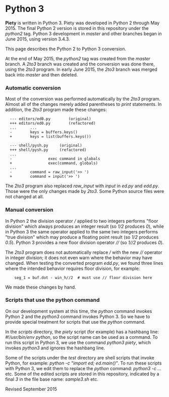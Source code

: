 
Python 3
========

**Piety** is written in Python 3.  Piety was developed in Python 2
through May 2015.  The final Python 2 version is stored in this
repository under the *python2* tag.  Python 3 development in *master*
and other branches began in June 2015, using version 3.4.3.

This page describes the Python 2 to Python 3 conversion.

At the end of May 2015, the *python2* tag was created from the
*master* branch.  A *2to3* branch was created and the conversion was
done there, using the *2to3* program.  In early June 2015, the *2to3*
branch was merged back into *master* and then deleted.

### Automatic conversion ###

Most of the conversion was performed automatically by the *2to3*
program.  Almost all of the changes merely added parentheses to
*print* statements.  In addition, the *2to3* program made these
changes:

```
  --- editors/ed0.py	    (original)
  +++ editors/ed0.py	    (refactored)
  ...      ...
  -        keys = buffers.keys()
  +        keys = list(buffers.keys())

  --- shell/pysh.py	    (original)
  +++ shell/pysh.py	    (refactored)
  ...
  -                exec command in globals
  +                exec(command, globals)
  ...
  -        command = raw_input('>> ')
  +        command = input('>> ')
```

The *2to3* program also replaced *raw_input* with *input* in *ed.py*
and *edd.py*.  Those were the only changes made by *2to3*.  Some
Python source files were not changed at all.

### Manual conversion ###

In Python 2 the division operator */* applied to two integers performs
"floor division" which always produces an integer result (so *1/2*
produces *0*), while in Python 3 the same operator applied to the same
two integers performs "true division" which may produce a floating
point result (so *1/2* produces *0.5*).   Python 3 provides a new
floor division operator *//* (so *1//2* produces *0*).

The *2to3* program does not automatically replace */* with the new
*//* operator in integer division; it does not even warn where the
behavior may have changed.  When testing the converted program
*edd.py*, we found three lines where the intended behavior requires
floor division, for example:

        seg_1 = buf.dot - win_h//2  # must use // floor division here

We made these changes by hand.

### Scripts that use the python command ###

On our development system at this time, the *python* command invokes
Python 2 and the *python3* command invokes Python 3.  So we have to
provide special treatment for scripts that use the *python* command.

In the *scripts* directory, the *piety* script (for example) has a
hashbang line: *#!/usr/bin/env python*, so the script name can be used
as a command.  To run this script in Python 3, we use the command
*python3 piety*, which invokes *python3* and ignores the hashbang
line.

Some of the scripts under the *test* directory are shell scripts that
invoke Python, for example: *python -c "import ed; ed.main()"*.  To
run these scripts with Python 3, we edit them to replace the *python*
command: *python3 -c ...* etc.  Some of the edited scripts are stored
in this repository, indicated by a final *3* in the file base name:
*sample3.sh* etc.

Revised September 2015
